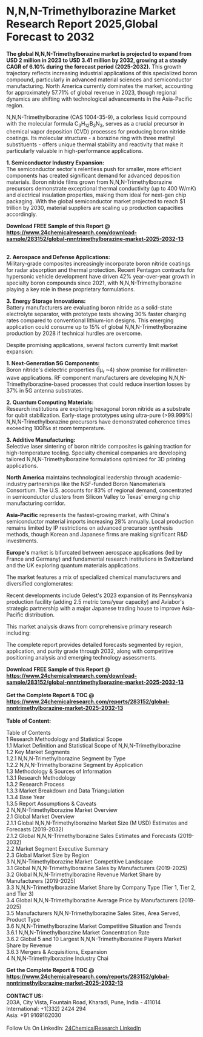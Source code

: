 <h1>N,N,N-Trimethylborazine Market Research Report 2025,Global Forecast to 2032</h1><p><strong>The global N,N,N-Trimethylborazine market is projected to expand from USD 2 million in 2023 to USD 3.41 million by 2032, growing at a steady CAGR of 6.10% during the forecast period (2025-2032).</strong> This growth trajectory reflects increasing industrial applications of this specialized boron compound, particularly in advanced material sciences and semiconductor manufacturing. North America currently dominates the market, accounting for approximately 57.71% of global revenue in 2023, though regional dynamics are shifting with technological advancements in the Asia-Pacific region.</p><p>N,N,N-Trimethylborazine (CAS 1004-35-9), a colorless liquid compound with the molecular formula C<sub>3</sub>H<sub>12</sub>B<sub>3</sub>N<sub>3</sub>, serves as a crucial precursor in chemical vapor deposition (CVD) processes for producing boron nitride coatings. Its molecular structure - a borazine ring with three methyl substituents - offers unique thermal stability and reactivity that make it particularly valuable in high-performance applications.</p><p><strong>1. Semiconductor Industry Expansion:</strong><br>
The semiconductor sector's relentless push for smaller, more efficient components has created significant demand for advanced deposition materials. Boron nitride films grown from N,N,N-Trimethylborazine precursors demonstrate exceptional thermal conductivity (up to 400 W/mK) and electrical insulation properties, making them ideal for next-gen chip packaging. With the global semiconductor market projected to reach $1 trillion by 2030, material suppliers are scaling up production capacities accordingly.</p><div><b>Download FREE Sample of this Report @ 
            <a href="https://www.24chemicalresearch.com/download-sample/283152/global-nnntrimethylborazine-market-2025-2032-13">
            https://www.24chemicalresearch.com/download-sample/283152/global-nnntrimethylborazine-market-2025-2032-13</a></b></div><br><p><strong>2. Aerospace and Defense Applications:</strong><br>
Military-grade composites increasingly incorporate boron nitride coatings for radar absorption and thermal protection. Recent Pentagon contracts for hypersonic vehicle development have driven 42% year-over-year growth in specialty boron compounds since 2021, with N,N,N-Trimethylborazine playing a key role in these proprietary formulations.</p><p><strong>3. Energy Storage Innovations:</strong><br>
Battery manufacturers are evaluating boron nitride as a solid-state electrolyte separator, with prototype tests showing 30% faster charging rates compared to conventional lithium-ion designs. This emerging application could consume up to 15% of global N,N,N-Trimethylborazine production by 2028 if technical hurdles are overcome.</p><p>Despite promising applications, several factors currently limit market expansion:</p><p><strong>1. Next-Generation 5G Components:</strong><br>
Boron nitride's dielectric properties (Îµ<sub>r</sub> ~4) show promise for millimeter-wave applications. RF component manufacturers are developing N,N,N-Trimethylborazine-based processes that could reduce insertion losses by 37% in 5G antenna substrates.</p><p><strong>2. Quantum Computing Materials:</strong><br>
Research institutions are exploring hexagonal boron nitride as a substrate for qubit stabilization. Early-stage prototypes using ultra-pure (&gt;99.999%) N,N,N-Trimethylborazine precursors have demonstrated coherence times exceeding 100Î¼s at room temperature.</p><p><strong>3. Additive Manufacturing:</strong><br>
Selective laser sintering of boron nitride composites is gaining traction for high-temperature tooling. Specialty chemical companies are developing tailored N,N,N-Trimethylborazine formulations optimized for 3D printing applications.</p><p><strong>North America</strong> maintains technological leadership through academic-industry partnerships like the NSF-funded Boron Nanomaterials Consortium. The U.S. accounts for 83% of regional demand, concentrated in semiconductor clusters from Silicon Valley to Texas' emerging chip manufacturing corridor.</p><p><strong>Asia-Pacific</strong> represents the fastest-growing market, with China's semiconductor material imports increasing 28% annually. Local production remains limited by IP restrictions on advanced precursor synthesis methods, though Korean and Japanese firms are making significant R&amp;D investments.</p><p><strong>Europe's</strong> market is bifurcated between aerospace applications (led by France and Germany) and fundamental research institutions in Switzerland and the UK exploring quantum materials applications.</p><p>The market features a mix of specialized chemical manufacturers and diversified conglomerates:</p><p>Recent developments include Gelest's 2023 expansion of its Pennsylvania production facility (adding 2.5 metric tons/year capacity) and Aviabor's strategic partnership with a major Japanese trading house to improve Asia-Pacific distribution.</p><p>This market analysis draws from comprehensive primary research including:</p><p>The complete report provides detailed forecasts segmented by region, application, and purity grade through 2032, along with competitive positioning analysis and emerging technology assessments.</p><div><b>Download FREE Sample of this Report @ 
            <a href="https://www.24chemicalresearch.com/download-sample/283152/global-nnntrimethylborazine-market-2025-2032-13">
            https://www.24chemicalresearch.com/download-sample/283152/global-nnntrimethylborazine-market-2025-2032-13</a></b></div><br><div><b>Get the Complete Report & TOC @ 
            <a href="https://www.24chemicalresearch.com/reports/283152/global-nnntrimethylborazine-market-2025-2032-13">
            https://www.24chemicalresearch.com/reports/283152/global-nnntrimethylborazine-market-2025-2032-13</a></b></div><br>
            <b>Table of Content:</b><p>Table of Contents<br />
1 Research Methodology and Statistical Scope<br />
1.1 Market Definition and Statistical Scope of N,N,N-Trimethylborazine<br />
1.2 Key Market Segments<br />
1.2.1 N,N,N-Trimethylborazine Segment by Type<br />
1.2.2 N,N,N-Trimethylborazine Segment by Application<br />
1.3 Methodology & Sources of Information<br />
1.3.1 Research Methodology<br />
1.3.2 Research Process<br />
1.3.3 Market Breakdown and Data Triangulation<br />
1.3.4 Base Year<br />
1.3.5 Report Assumptions & Caveats<br />
2 N,N,N-Trimethylborazine Market Overview<br />
2.1 Global Market Overview<br />
2.1.1 Global N,N,N-Trimethylborazine Market Size (M USD) Estimates and Forecasts (2019-2032)<br />
2.1.2 Global N,N,N-Trimethylborazine Sales Estimates and Forecasts (2019-2032)<br />
2.2 Market Segment Executive Summary<br />
2.3 Global Market Size by Region<br />
3 N,N,N-Trimethylborazine Market Competitive Landscape<br />
3.1 Global N,N,N-Trimethylborazine Sales by Manufacturers (2019-2025)<br />
3.2 Global N,N,N-Trimethylborazine Revenue Market Share by Manufacturers (2019-2025)<br />
3.3 N,N,N-Trimethylborazine Market Share by Company Type (Tier 1, Tier 2, and Tier 3)<br />
3.4 Global N,N,N-Trimethylborazine Average Price by Manufacturers (2019-2025)<br />
3.5 Manufacturers N,N,N-Trimethylborazine Sales Sites, Area Served, Product Type<br />
3.6 N,N,N-Trimethylborazine Market Competitive Situation and Trends<br />
3.6.1 N,N,N-Trimethylborazine Market Concentration Rate<br />
3.6.2 Global 5 and 10 Largest N,N,N-Trimethylborazine Players Market Share by Revenue<br />
3.6.3 Mergers & Acquisitions, Expansion<br />
4 N,N,N-Trimethylborazine Industry Chai</p><div><b>Get the Complete Report & TOC @ 
            <a href="https://www.24chemicalresearch.com/reports/283152/global-nnntrimethylborazine-market-2025-2032-13">
            https://www.24chemicalresearch.com/reports/283152/global-nnntrimethylborazine-market-2025-2032-13</a></b></div><br><b>CONTACT US:</b><br>
            203A, City Vista, Fountain Road, Kharadi, Pune, India - 411014<br>
            International: +1(332) 2424 294<br>
            Asia: +91 9169162030 <br><br>
            Follow Us On LinkedIn: <a href="https://www.linkedin.com/company/24chemicalresearch/">24ChemicalResearch LinkedIn</a>